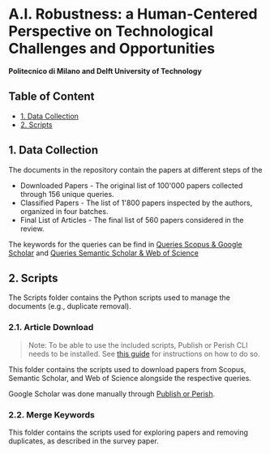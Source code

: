 # A.I. Robustness: a Human-Centered Perspective on Technological Challenges and Opportunities
**Politecnico di Milano and Delft University of Technology**

## Table of Content
* [1. Data Collection](#data-collection)
* [2. Scripts](#scripts)

## 1. Data Collection
The documents in the repository contain the papers at different steps of the 
 * Downloaded Papers - The original list of 100'000 papers collected through 156 unique queries.
 * Classified Papers - The list of 1'800 papers inspected by the authors, organized in four batches.
 * Final List of Articles - The final list of 560 papers considered in the review.

The keywords for the queries can be find in [Queries Scopus & Google Scholar](https://github.com/AndreaTocchetti/ACMReviewPaperPolimiDelft/blob/main/Scripts/Article%20Download/queries_scopus.txt) and [Queries Semantic Scholar & Web of Science](https://github.com/AndreaTocchetti/ACMReviewPaperPolimiDelft/blob/main/Scripts/Article%20Download/queries_semscholar.txt)

## 2. Scripts
The Scripts folder contains the Python scripts used to manage the documents (e.g., duplicate removal).

### 2.1. Article Download
> Note: To be able to use the included scripts, Publish or Perish CLI needs to be installed. See [this guide](https://harzing.com/resources/publish-or-perish/command-line) for instructions on how to do so.

This folder contains the scripts used to download papers from Scopus, Semantic Scholar, and Web of Science alongside the respective queries.

Google Scholar was done manually through [Publish or Perish](https://harzing.com/resources/publish-or-perish).

### 2.2. Merge Keywords
This folder contains the scripts used for exploring papers and removing duplicates, as described in the survey paper.
